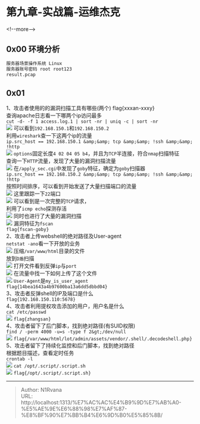 # 第九章-实战篇-运维杰克

  
  
&lt;!--more--&gt;  
## 0x00 环境分析  
```txt  
服务器场景操作系统 Linux  
服务器账号密码 root root123  
result.pcap  
```  
## 0x01  
1、攻击者使用的的漏洞扫描工具有哪些(两个) flag{xxxan-xxxy}  
查询apache日志看一下哪两个ip访问最多  
`cut -d- -f 1 access.log.1 | sort -nr | uniq -c | sort -nr`  
![](https://picture-1304797147.cos.ap-nanjing.myqcloud.com/picture/202405292328165.png)
可以看到`192.168.150.1`和`192.168.150.2`  
利用`wireshark`查一下这两个ip的流量  
`ip.src_host == 192.168.150.1 &amp;&amp; tcp &amp;&amp; !ssh &amp;&amp; !http`  
![](https://picture-1304797147.cos.ap-nanjing.myqcloud.com/picture/202406051944143.png)
`options`固定长度`4 02 04 05 b4`，并且为`TCP`半连接，符合`nmap`扫描特征  
查询一下`HTTP`流量，发现了大量的漏洞扫描流量  
![](https://picture-1304797147.cos.ap-nanjing.myqcloud.com/picture/202406051954465.png)
在`/apply_sec.cgi`中发现了`goby`特征，确定为`goby`扫描器  
`ip.src_host == 192.168.150.2 &amp;&amp; tcp &amp;&amp; !ssh &amp;&amp; !http`  
按照时间排序，可以看到开始发送了大量扫描端口的流量  
![](https://picture-1304797147.cos.ap-nanjing.myqcloud.com/picture/202406051958989.png)
这里跟踪一下`22`端口  
![](https://picture-1304797147.cos.ap-nanjing.myqcloud.com/picture/202406051959117.png)
可以看到是一次完整的`TCP`请求，  
利用了`icmp echo`探测存活  
![](https://picture-1304797147.cos.ap-nanjing.myqcloud.com/picture/202406052001331.png)
同时也进行了大量的漏洞扫描  
![](https://picture-1304797147.cos.ap-nanjing.myqcloud.com/picture/202406052002618.png)
漏洞特征为`fscan`  
`flag{fscan-goby}`  
2、攻击者上传webshell的绝对路径及User-agent  
`netstat -ano`看一下开放的业务  
![](https://picture-1304797147.cos.ap-nanjing.myqcloud.com/picture/202406052007206.png)
压缩`/var/www/html`目录的文件  
放到`D盾`扫描  
![](https://picture-1304797147.cos.ap-nanjing.myqcloud.com/picture/202406052024664.png)
打开文件看到反弹`ip`与`port`  
![](https://picture-1304797147.cos.ap-nanjing.myqcloud.com/picture/202406052024564.png)
在流量中找一下如何上传了这个文件  
![](https://picture-1304797147.cos.ap-nanjing.myqcloud.com/picture/202406052034390.png)
`User-Agent`是`my_is_user_agent`  
`flag{14bea1643a4b97600ba13a6dd5dbbd04}`  
3、攻击者反弹shell的IP及端口是什么  
`flag{192.168.150.110:5678}`  
4、攻击者利用提权攻击添加的用户，用户名是什么  
`cat /etc/passwd`  
![](https://picture-1304797147.cos.ap-nanjing.myqcloud.com/picture/202406052312025.png)
`flag{zhangsan}`  
4、攻击者留下了后门脚本，找到绝对路径(有SUID权限)  
`find / -perm 4000 -u=s -type f 2&gt;/dev/null`  
![](https://picture-1304797147.cos.ap-nanjing.myqcloud.com/picture/202406052315449.png)
`flag{/var/www/html/lot/admin/assets/vendor/.shell/.decodeshell.php}`  
5、攻击者留下了持续化监控和后门脚本，找到绝对路径  
根据题目描述，查看定时任务  
`crontab -l`  
![](https://picture-1304797147.cos.ap-nanjing.myqcloud.com/picture/202406052323024.png)
`cat /opt/.script/.script.sh`  
![](https://picture-1304797147.cos.ap-nanjing.myqcloud.com/picture/202406052323159.png)
`flag{/opt/.script/.script.sh}`  
  

---

> Author: N1Rvana  
> URL: http://localhost:1313/%E7%AC%AC%E4%B9%9D%E7%AB%A0-%E5%AE%9E%E6%88%98%E7%AF%87-%E8%BF%90%E7%BB%B4%E6%9D%B0%E5%85%8B/  

